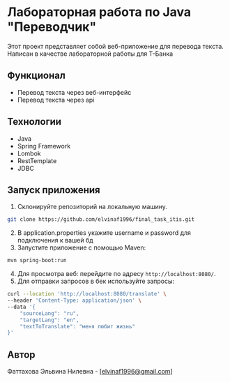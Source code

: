 # Лабораторная работа по Java "Переводчик"

Этот проект представляет собой веб-приложение для перевода текста.
Написан в качестве лабораторной работы для Т-Банка

## Функционал

- Перевод текста через веб-интерфейс
- Перевод текста через api

## Технологии

- Java
- Spring Framework
- Lombok
- RestTemplate
- JDBC

## Запуск приложения

1. Склонируйте репозиторий на локальную машину.
```bash
git clone https://github.com/elvinaf1996/final_task_itis.git
```
2. В application.properties укажите username и password для подключения к вашей бд
3. Запустите приложение с помощью Maven:
```bash
mvn spring-boot:run
```
4. Для просмотра веб: перейдите по адресу `http://localhost:8080/`.
5. Для отправки запросов в бек используйте запросы: 
```bash
curl --location 'http://localhost:8080/translate' \
--header 'Content-Type: application/json' \
--data '{
    "sourceLang": "ru",
    "targetLang": "en",
    "textToTranslate": "меня любит жизнь"
}'
```

## Автор

 Фаттахова Эльвина Нилевна - [elvinaf1996@gmail.com]